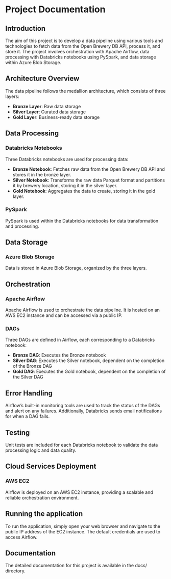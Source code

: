 # Project Documentation

## Introduction
The aim of this project is to develop a data pipeline using various tools and technologies to fetch data from the Open Brewery DB API, process it, and store it. The project involves orchestration with Apache Airflow, data processing with Databricks notebooks using PySpark, and data storage within Azure Blob Storage.

## Architecture Overview
The data pipeline follows the medallion architecture, which consists of three layers:
- **Bronze Layer**: Raw data storage
- **Silver Layer**: Curated data storage
- **Gold Layer**: Business-ready data storage

## Data Processing
### Databricks Notebooks
Three Databricks notebooks are used for processing data:
- **Bronze Notebook**: Fetches raw data from the Open Brewery DB API and stores it in the bronze layer.
- **Silver Notebook**: Transforms the raw data Parquet format and partitions it by brewery location, storing it in the silver layer.
- **Gold Notebook**: Aggregates the data to create, storing it in the gold layer.

### PySpark
PySpark is used within the Databricks notebooks for data transformation and processing.

## Data Storage
### Azure Blob Storage
Data is stored in Azure Blob Storage, organized by the three layers.

## Orchestration
### Apache Airflow
Apache Airflow is used to orchestrate the data pipeline. It is hosted on an AWS EC2 instance and can be accessed via a public IP.

### DAGs
Three DAGs are defined in Airflow, each corresponding to a Databricks notebook:
- **Bronze DAG**: Executes the Bronze notebook
- **Silver DAG**: Executes the Silver notebook, dependent on the completion of the Bronze DAG
- **Gold DAG**: Executes the Gold notebook, dependent on the completion of the Silver DAG

## Error Handling
Airflow’s built-in monitoring tools are used to track the status of the DAGs and alert on any failures. Additionally, Databricks sends email notifications for when a DAG fails.

## Testing
Unit tests are included for each Databricks notebook to validate the data processing logic and data quality.


## Cloud Services Deployment
### AWS EC2
Airflow is deployed on an AWS EC2 instance, providing a scalable and reliable orchestration environment.

## Running the application
To run the application, simply open your web browser and navigate to the public IP address of the EC2 instance.
The default credentials are used to access Airflow.

## Documentation
The detailed documentation for this project is available in the docs/ directory.



